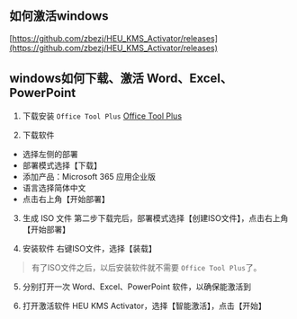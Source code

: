 ## 如何激活windows
[https://github.com/zbezj/HEU_KMS_Activator/releases](https://github.com/zbezj/HEU_KMS_Activator/releases)


## windows如何下载、激活 Word、Excel、PowerPoint

1. 下载安装 `Office Tool Plus`
[Office Tool Plus](https://otp.landian.vip/zh-cn/)

2. 下载软件
- 选择左侧的部署
- 部署模式选择【下载】
- 添加产品：Microsoft 365 应用企业版
- 语言选择简体中文
- 点击右上角【开始部署】

3. 生成 ISO 文件
第二步下载完后，部署模式选择【创建ISO文件】，点击右上角【开始部署】

4. 安装软件
右键ISO文件，选择【装载】

> 有了ISO文件之后，以后安装软件就不需要 `Office Tool Plus`了。

5. 分别打开一次 Word、Excel、PowerPoint 软件，以确保能激活到

6. 打开激活软件 HEU KMS Activator，选择【智能激活】，点击【开始】
